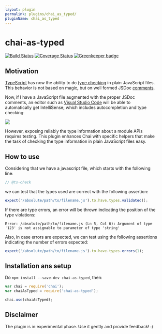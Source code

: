 ```yaml
---
layout: plugin
permalink: plugins/chai_as_typed/
pluginName: chai_as_typed
---
```


# chai-as-typed

[![Build Status](https://travis-ci.org/vstirbu/chai-as-typed.svg?branch=master)](https://travis-ci.org/vstirbu/chai-as-typed)
[![Coverage Status](https://coveralls.io/repos/github/vstirbu/chai-as-typed/badge.svg?branch=master)](https://coveralls.io/github/vstirbu/chai-as-typed?branch=master)
[![Greenkeeper badge](https://badges.greenkeeper.io/vstirbu/chai-as-typed.svg)](https://greenkeeper.io/)

## Motivation

[TypeScript](https://www.typescriptlang.org/) has now the ability to do [type checking](https://github.com/Microsoft/TypeScript/wiki/Type-Checking-JavaScript-Files) in plain JavaScript files. This behavior is not based on magic, but on well formed JSDoc [comments](https://github.com/Microsoft/TypeScript/wiki/JSDoc-support-in-JavaScript).

Now, if I have a JavaScript file augmented with the proper JSDoc comments, an editor such as [Visual Studio Code]() will be able to automatically get IntelliSense, which includes autocompletion and type checking:

![](https://raw.github.com/vstirbu/chai-as-typed/master/media/fsm-events-typescript.gif)

However, exposing reliably the type information about a module APIs requires testing. This plugin enhances Chai with specific helpers that make the task of checking the type information in plain JavaScript files easy.

## How to use

Considering that we have a javascript file, which starts with the following line:

```javascript
// @ts-check
```

we can test that the types used are correct with the following assertion:

```javascript
expect('/absolute/path/to/filename.js').to.have.types.validated();
```

If there are type errors, an error will be thrown indicating the position of the type violations:

```
Error: /absolute/path/to/filename.js (Ln 5, Col 6): Argument of type '123' is not assignable to parameter of type 'string'
```

Also, in case errors are expected, we can test using the following assertions indicating the number of errors expected:

```javascript
expect('/absolute/path/to/filename.js').to.have.types.errors(1);
```

## Installation ans setup

Do `npm install --save-dev chai-as-typed`, then:

```javascript
var chai = require('chai');
var chaiAsTyped = require('chai-as-typed');

chai.use(chaiAsTyped);
```

## Disclaimer

The plugin is in experimental phase. Use it gently and provide feedback! :)
